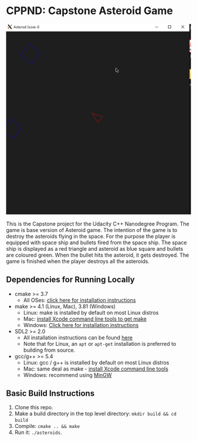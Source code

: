 # CPPND: Capstone Asteroid Game
![Asteroid Game Demo](demo.gif)

This is the Capstone project for the Udacity C++ Nanodegree Program. The game is base version of Asteroid game. 
The intention of the game is to destroy the asteroids flying in the space. For the purpose the player is equipped 
with space ship and bullets fired from  the space ship. The space ship is displayed as a red triangle and asteroid
as blue square and bullets are coloured green. When the bullet hits the asteroid, it gets destroyed. The game is 
finished when the player destroys all the asteroids.

## Dependencies for Running Locally
* cmake >= 3.7
  * All OSes: [click here for installation instructions](https://cmake.org/install/)
* make >= 4.1 (Linux, Mac), 3.81 (Windows)
  * Linux: make is installed by default on most Linux distros
  * Mac: [install Xcode command line tools to get make](https://developer.apple.com/xcode/features/)
  * Windows: [Click here for installation instructions](http://gnuwin32.sourceforge.net/packages/make.htm)
* SDL2 >= 2.0
  * All installation instructions can be found [here](https://wiki.libsdl.org/Installation)
  * Note that for Linux, an `apt` or `apt-get` installation is preferred to building from source.
* gcc/g++ >= 5.4
  * Linux: gcc / g++ is installed by default on most Linux distros
  * Mac: same deal as make - [install Xcode command line tools](https://developer.apple.com/xcode/features/)
  * Windows: recommend using [MinGW](http://www.mingw.org/)

## Basic Build Instructions

1. Clone this repo.
2. Make a build directory in the top level directory: `mkdir build && cd build`
3. Compile: `cmake .. && make`
4. Run it: `./asteroids`.